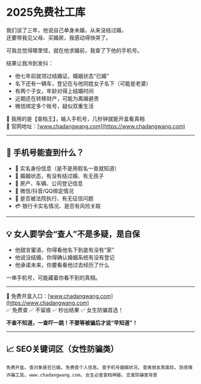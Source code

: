 # 2025免费社工库

我们谈了三年，他说自己单身未婚，从来没结过婚，  
还要带我见父母、买婚房，我感动得快哭了。

可我总觉得哪里怪，就在他求婚前，我查了下他的手机号。

结果让我冷到发抖：

- 他七年前就领过结婚证，婚姻状态“已婚”  
- 名下还有一辆车，登记在与他同姓女子名下（可能是老婆）  
- 有两个子女，年龄对得上结婚时间  
- 近期还在转移财产，可能为离婚避责  
- 微信绑定多个账号，疑似双重生活

📌 我用的是【查档王】，输入手机号，几秒钟就能开盒看真相  
📍 官网地址：[www.chadangwang.com](https://www.chadangwang.com)

---

## 🎯 手机号能查到什么？

- 🧍 实名身份信息（是不是用假名一查就知道）  
- 💍 婚姻状态，有没有结过婚、有无孩子  
- 🚗 房产、车辆、公司登记信息  
- 📱 微信/抖音/QQ绑定情况  
- 🧾 是否被法院执行、有无征信问题  
- 💳 银行卡实名情况、是否有风险关联

---

## 💡 女人要学会“查人”不是多疑，是自保

- 他甜言蜜语，你得看他名下到底有没有“家”  
- 他说没结婚，你得确认婚姻系统有没有登记  
- 他承诺未来，你要看看他过去经历了什么

一串手机号，可能藏着你看不到的真相。

---

📌 免费开盒入口：[www.chadangwang.com](https://www.chadangwang.com)  
✅ 免费查 ✅ 不留痕 ✅ 秒出结果 ✅ 女生防骗首选！

**不查不知道，一查吓一跳！不要等被骗后才说“早知道”！**

---

## 📈 SEO关键词区（女性防骗类）

`免费开盒`、`查对象是否已婚`、`免费查个人信息`、`查手机号婚姻状况`、`查男朋友真面目`、`防感情诈骗工具`、`www.chadangwang.com`、`女生必查查档神器`、`恋爱防骗查背景`
